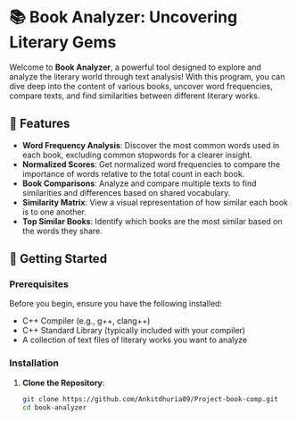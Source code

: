 # 📚 Book Analyzer: Uncovering Literary Gems

Welcome to **Book Analyzer**, a powerful tool designed to explore and analyze the literary world through text analysis! With this program, you can dive deep into the content of various books, uncover word frequencies, compare texts, and find similarities between different literary works. 

## 🚀 Features

- **Word Frequency Analysis**: Discover the most common words used in each book, excluding common stopwords for a clearer insight.
- **Normalized Scores**: Get normalized word frequencies to compare the importance of words relative to the total count in each book.
- **Book Comparisons**: Analyze and compare multiple texts to find similarities and differences based on shared vocabulary.
- **Similarity Matrix**: View a visual representation of how similar each book is to one another.
- **Top Similar Books**: Identify which books are the most similar based on the words they share.

## 📖 Getting Started

### Prerequisites

Before you begin, ensure you have the following installed:

- C++ Compiler (e.g., g++, clang++)
- C++ Standard Library (typically included with your compiler)
- A collection of text files of literary works you want to analyze

### Installation

1. **Clone the Repository**:
   ```bash
   git clone https://github.com/Ankitdhuria09/Project-book-comp.git
   cd book-analyzer
